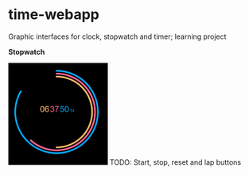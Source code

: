 # time-webapp
Graphic interfaces for clock, stopwatch and timer; learning project

**Stopwatch**

<img src="screenshots/stopwatch.png" width="200">
TODO: Start, stop, reset and lap buttons
